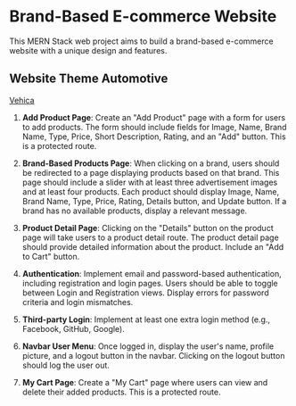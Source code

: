 # Brand-Based E-commerce Website

This MERN Stack web project aims to build a brand-based e-commerce website with a unique design and features.

## Website Theme **Automotive**

[Vehica](https://vehica-5c943.web.app/)

1. **Add Product Page**: Create an "Add Product" page with a form for users to add products. The form should include fields for Image, Name, Brand Name, Type, Price, Short Description, Rating, and an "Add" button. This is a protected route.

2. **Brand-Based Products Page**: When clicking on a brand, users should be redirected to a page displaying products based on that brand. This page should include a slider with at least three advertisement images and at least four products. Each product should display Image, Name, Brand Name, Type, Price, Rating, Details button, and Update button. If a brand has no available products, display a relevant message.

3. **Product Detail Page**: Clicking on the "Details" button on the product page will take users to a product detail route. The product detail page should provide detailed information about the product. Include an "Add to Cart" button.

4. **Authentication**: Implement email and password-based authentication, including registration and login pages. Users should be able to toggle between Login and Registration views. Display errors for password criteria and login mismatches.

5. **Third-party Login**: Implement at least one extra login method (e.g., Facebook, GitHub, Google).

6. **Navbar User Menu**: Once logged in, display the user's name, profile picture, and a logout button in the navbar. Clicking on the logout button should log the user out.

7. **My Cart Page**: Create a "My Cart" page where users can view and delete their added products. This is a protected route.
